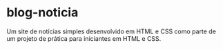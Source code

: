 # blog-noticia
Um site de notícias simples desenvolvido em HTML e CSS como parte de um projeto de prática para iniciantes em HTML e CSS.

